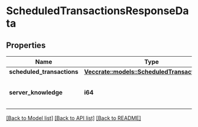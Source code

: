 # ScheduledTransactionsResponseData

## Properties

Name | Type | Description | Notes
------------ | ------------- | ------------- | -------------
**scheduled_transactions** | [**Vec<crate::models::ScheduledTransactionDetail>**](ScheduledTransactionDetail.md) |  | 
**server_knowledge** | **i64** | The knowledge of the server | 

[[Back to Model list]](../README.md#documentation-for-models) [[Back to API list]](../README.md#documentation-for-api-endpoints) [[Back to README]](../README.md)


